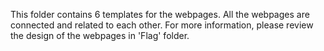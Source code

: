 This folder contains 6 templates for the webpages. All the webpages are connected and related to each other. For more information, please review the design of the webpages in 'Flag' folder.
